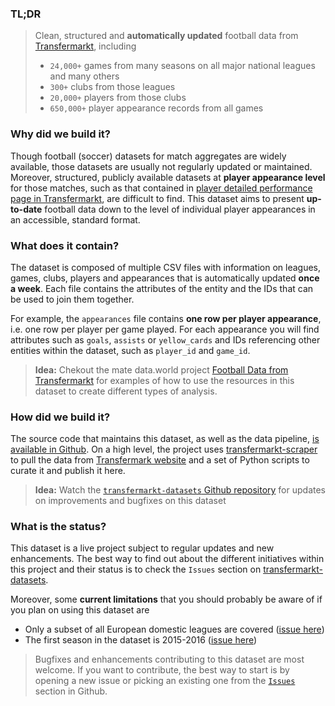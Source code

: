 ### TL;DR
> Clean, structured and **automatically updated** football data from [Transfermarkt](https://www.transfermarkt.co.uk/), including
> * `24,000+` games from many seasons on all major national leagues and many others
> * `300+` clubs from those leagues
> * `20,000+` players from those clubs
> * `650,000+` player appearance records from all games

### Why did we build it?
Though football (soccer) datasets for match aggregates are widely available, those datasets are usually not regularly updated or maintained. Moreover, structured, publicly available datasets at **player appearance level** for those matches, such as that contained in [player detailed performance page in Transfermarkt](https://www.transfermarkt.co.uk/sergio-aguero/leistungsdaten/spieler/26399), are difficult to find. This dataset aims to present **up-to-date** football data down to the level of individual player appearances in an accessible, standard format.

### What does it contain?
The dataset is composed of multiple CSV files with information on leagues, games, clubs, players and appearances that is automatically updated **once a week**. Each file contains the attributes of the entity and the IDs that can be used to join them together.

For example, the `appearances` file contains **one row per player appearance**, i.e. one row per player per game played. For each appearance you will find attributes such as `goals`, `assists` or `yellow_cards` and IDs referencing other entities within the dataset, such as `player_id` and `game_id`.
> **Idea:** Chekout the mate data.world project [Football Data from Transfermarkt](https://data.world/dcereijo/player-scores-demo) for examples of how to use the resources in this dataset to create different types of analysis.

### How did we build it?
The source code that maintains this dataset, as well as the data pipeline, [is available in Github](https://github.com/dcaribou/transfermarkt-datasets). On a high level, the project uses [transfermarkt-scraper](https://github.com/dcaribou/transfermarkt-scraper) to pull the data from [Transfermark website](https://www.transfermarkt.co.uk/) and a set of Python scripts to curate it and publish it here.

> **Idea:** Watch the [`transfermarkt-datasets` Github repository](https://github.com/dcaribou/transfermarkt-datasets) for updates on improvements and bugfixes on this dataset

### What is the status?
This dataset is a live project subject to regular updates and new enhancements. The best way to find out about the different initiatives within this project and their status is to check the `Issues` section on [transfermarkt-datasets](https://github.com/dcaribou/transfermarkt-datasets/issues).

Moreover, some **current limitations** that you should probably be aware of if you plan on using this dataset are
* Only a subset of all European domestic leagues are covered ([issue here](https://github.com/dcaribou/transfermarkt-datasets/issues/27))
* The first season in the dataset is 2015-2016 ([issue here](https://github.com/dcaribou/transfermarkt-datasets/issues/12))

> Bugfixes and enhancements contributing to this dataset are most welcome. If you want to contribute, the best way to start is by opening a new issue or picking an existing one from the [`Issues`](https://github.com/dcaribou/transfermarkt-datasets/issues) section in Github.

